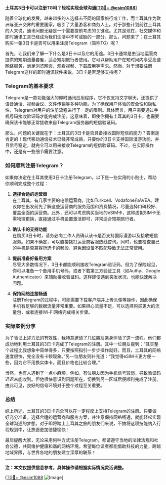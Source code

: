 **土耳其3日卡可以注册TG吗？轻松实现全球沟通[[TG💪+ @esim1088](https://t.me/s/esim1088)]**

随着全球化的发展，越来越多的人选择去不同的国家旅行或工作，而土耳其作为欧洲与亚洲交界的重要国家，吸引了大量游客和商务人士。对于那些计划前往土耳其的人来说，通讯问题无疑是一个需要提前考虑的关键点。尤其是现在，社交媒体和即时通讯工具已经成为我们生活中不可或缺的一部分。那么，问题来了：在土耳其购买一张3日卡是否可以用来注册Telegram（简称TG）呢？

首先，让我们来了解一下什么是3日卡以及它的用途。3日卡通常是由当地运营商提供的短期流量套餐，适合短期旅行者使用。它可以帮助用户在短时间内享受高速网络服务，满足浏览网页、观看视频、下载应用等需求。然而，对于想要注册Telegram这样的即时通讯软件来说，3日卡是否足够支持呢？

### Telegram的基本要求

Telegram是一款功能强大的即时通讯应用程序，它不仅支持文字聊天，还提供了语音通话、视频会议、文件传输等多种功能。为了确保用户体验的安全性和隐私性，Telegram对用户的注册流程进行了一定的限制。具体而言，用户需要通过手机号码接收验证码才能完成注册。这意味着，即使你拥有土耳其的3日卡，也需要确保该卡能够正常接收来自Telegram服务器的短信验证码。

那么，问题的关键就在于：土耳其的3日卡是否具备接收国际短信的能力？答案是肯定的！现代移动通信技术已经非常成熟，只要你的3日卡支持国际漫游功能，并且信号稳定，就完全可以用来接收Telegram的短信验证码。不过，在实际操作中，还是有一些细节需要注意。

### 如何顺利注册Telegram？

如果你决定在土耳其使用3日卡注册Telegram，以下是一些实用的小贴士，帮助你顺利完成整个过程：

1. **选择合适的运营商**  
   在土耳其，有几家主要的电信运营商，比如Turkcell、Vodafone和AVEA。建议你在出发前先了解这些运营商的服务范围和资费情况，尽量选择口碑较好、覆盖全面的运营商。此外，还可以考虑购买当地的eSIM卡，这种虚拟SIM卡无需物理更换，直接通过手机设置激活即可，非常适合短期旅行者。

2. **确认卡的支持功能**  
   在购买3日卡时，请务必向工作人员确认该卡是否支持国际漫游以及接收短信服务。如果不确定，可以直接拨打运营商客服热线咨询。同时，也要检查自己的手机是否兼容所选卡的频段，避免因设备不匹配导致无法正常使用。

3. **提前准备好备用方案**  
   尽管大多数情况下，3日卡都能顺利接收Telegram验证码，但为了保险起见，你可以准备一个备用手机号码，或者下载第三方验证工具（如Authy、Google Authenticator）来辅助接收验证码。这样即便遇到突发状况，也能快速解决问题。

4. **保持网络连接畅通**  
   注册Telegram的过程中，可能需要下载客户端并上传头像等操作，因此确保手机有足够的数据流量非常重要。如果担心流量不足，可以选择购买更大的流量包，或者连接Wi-Fi网络完成相关步骤。

### 实际案例分享

为了验证上述方法的有效性，我特意邀请了几位朋友亲身体验了这一流程。他们都成功地利用土耳其的3日卡完成了Telegram的注册。其中一位朋友提到：“其实整个过程比我想象中简单得多，只要按照指引一步步操作就好。而且，土耳其的网络速度很快，完全没有卡顿现象。”另一位朋友则补充道：“我觉得eSIM卡更方便一些，因为它不用换实体卡，而且价格也比较合理。”

当然，也有人遇到了一点小麻烦。例如，有位朋友因为手机信号较弱，导致验证码迟迟未能收到。但他很快意识到问题所在，切换到另一区域后便顺利完成了注册。由此可见，良好的信号环境对于整个过程至关重要。

### 总结

综上所述，土耳其的3日卡完全可以在一定程度上支持Telegram的注册。只要做好充分准备，选择合适的运营商和服务方案，并注意保持网络畅通，就能轻松实现全球沟通的梦想。对于即将踏上土耳其之旅的朋友们来说，不妨将这项技能纳入行程规划中，让旅途更加便捷愉快！

最后提醒大家，无论采用何种方式注册Telegram，都请遵守当地的法律法规和社会公德，共同维护健康和谐的网络环境。希望每位读者都能借助科技的力量，跨越地域界限，与世界各地的朋友建立深厚的联系！

---

**注：本文仅提供信息参考，具体操作请根据实际情况灵活调整。**

[[TG💪+ @esim1088](https://t.me/s/esim1088) ![Image](https://i.postimg.cc/4NQfJmqS/Snipaste-2025-05-13-00-14-12.png)]